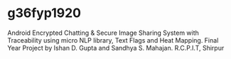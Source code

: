 # g36fyp1920
Android Encrypted Chatting &amp; Secure Image Sharing System with Traceability using micro NLP library, Text Flags and Heat Mapping. Final Year Project by Ishan D. Gupta and Sandhya S. Mahajan. R.C.P.I.T, Shirpur
